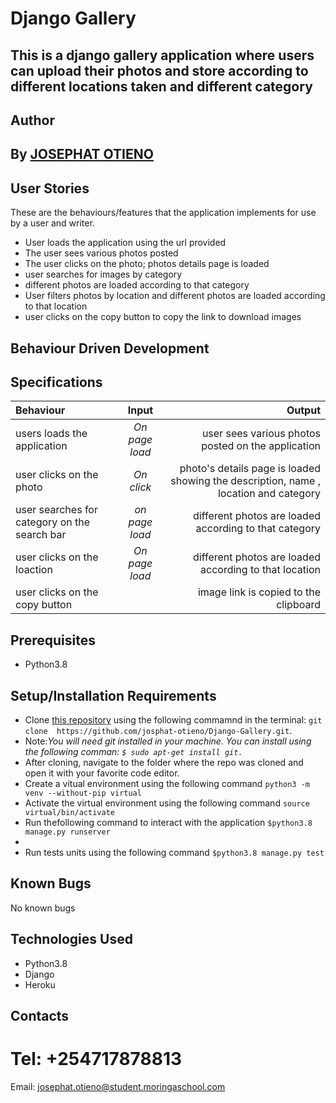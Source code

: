 # Django Gallery
## This is a django gallery application where users can upload their photos and store according to different locations taken and different category
 
 ## Author
## By **[JOSEPHAT OTIENO](https://github.com/josphat-otieno)**

## User Stories
These are the behaviours/features that the application implements for use by a user and writer.

* User loads the application using the url provided
* The user sees various photos posted
* The user clicks on the photo; photos details page is loaded
* user searches for images by category
* different photos are loaded according to that category
* User filters photos by location and different photos are loaded according to that location
* user clicks on the copy button to copy the link to download images


## Behaviour Driven Development
## Specifications
| Behaviour | Input | Output |
| :---------------- | :---------------: | ------------------: |
| users loads the application | *On page load* | user sees various photos posted on the application |
| user clicks on the photo | *On  click* | photo's details page is loaded showing the description, name , location and category |
| user searches for category on the search bar | *on page load* | different photos are loaded according to that category |
| user clicks on the loaction | *On page load* | different photos are loaded according to that location |
| user clicks on the copy button  |  | image link is copied to the clipboard |


## Prerequisites
* Python3.8

## Setup/Installation Requirements
* Clone [this repository]( https://github.com/josphat-otieno/Django-Gallery.git)  using the following commamnd  in the terminal: `git clone  https://github.com/josphat-otieno/Django-Gallery.git`. 
* Note:<em>You will need  git installed in your machine. You can install using the following comman: `$ sudo apt-get install git.`</em>
* After cloning, navigate to the folder where the repo was cloned and open it with your favorite code editor. 
* Create a vitual environment using the following command `python3 -m venv --without-pip virtual`
* Activate the virtual environment using the following command `source virtual/bin/activate`
* Run thefollowing command  to interact with the application `$python3.8 manage.py runserver`
* 
* Run tests units using the following command `$python3.8 manage.py test`

## Known Bugs

No known bugs

## Technologies Used
- Python3.8
- Django
- Heroku

## Contacts
# Tel: +254717878813
Email: josephat.otieno@student.moringaschool.com
